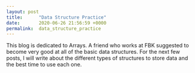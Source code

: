```yaml
---
layout: post
title:      "Data Structure Practice"
date:       2020-06-26 21:56:59 +0000
permalink:  data_structure_practice
---
```



This blog is dedicated to Arrays.  A friend who works at FBK suggested to become very good at all of the basic data structures.  For the next few posts, I will write about the different types of structures to store data and the best time to use each one.

